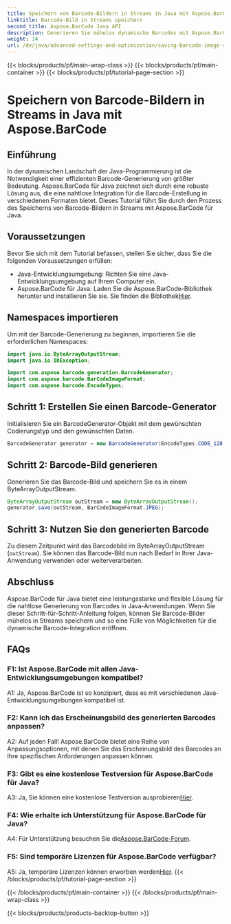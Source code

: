 ```yaml
---
title: Speichern von Barcode-Bildern in Streams in Java mit Aspose.BarCode
linktitle: Barcode-Bild in Streams speichern
second_title: Aspose.BarCode Java API
description: Generieren Sie mühelos dynamische Barcodes mit Aspose.BarCode für Java. Befolgen Sie unsere Schritt-für-Schritt-Anleitung zum Speichern von Barcode-Bildern in Streams.
weight: 14
url: /de/java/advanced-settings-and-optimization/saving-barcode-image-streams/
---
```


{{< blocks/products/pf/main-wrap-class >}}
{{< blocks/products/pf/main-container >}}
{{< blocks/products/pf/tutorial-page-section >}}

# Speichern von Barcode-Bildern in Streams in Java mit Aspose.BarCode

## Einführung

In der dynamischen Landschaft der Java-Programmierung ist die Notwendigkeit einer effizienten Barcode-Generierung von größter Bedeutung. Aspose.BarCode für Java zeichnet sich durch eine robuste Lösung aus, die eine nahtlose Integration für die Barcode-Erstellung in verschiedenen Formaten bietet. Dieses Tutorial führt Sie durch den Prozess des Speicherns von Barcode-Bildern in Streams mit Aspose.BarCode für Java.

## Voraussetzungen

Bevor Sie sich mit dem Tutorial befassen, stellen Sie sicher, dass Sie die folgenden Voraussetzungen erfüllen:

- Java-Entwicklungsumgebung: Richten Sie eine Java-Entwicklungsumgebung auf Ihrem Computer ein.
- Aspose.BarCode für Java: Laden Sie die Aspose.BarCode-Bibliothek herunter und installieren Sie sie. Sie finden die Bibliothek[Hier](https://releases.aspose.com/barcode/java/).

## Namespaces importieren

Um mit der Barcode-Generierung zu beginnen, importieren Sie die erforderlichen Namespaces:

```java
import java.io.ByteArrayOutputStream;
import java.io.IOException;

import com.aspose.barcode.generation.BarcodeGenerator;
import com.aspose.barcode.BarCodeImageFormat;
import com.aspose.barcode.EncodeTypes;
```

## Schritt 1: Erstellen Sie einen Barcode-Generator

Initialisieren Sie ein BarcodeGenerator-Objekt mit dem gewünschten Codierungstyp und den gewünschten Daten.

```java
BarcodeGenerator generator = new BarcodeGenerator(EncodeTypes.CODE_128, "123456");
```

## Schritt 2: Barcode-Bild generieren

Generieren Sie das Barcode-Bild und speichern Sie es in einem ByteArrayOutputStream.

```java
ByteArrayOutputStream outStream = new ByteArrayOutputStream();
generator.save(outStream, BarCodeImageFormat.JPEG);
```

## Schritt 3: Nutzen Sie den generierten Barcode

Zu diesem Zeitpunkt wird das Barcodebild im ByteArrayOutputStream (`outStream`). Sie können das Barcode-Bild nun nach Bedarf in Ihrer Java-Anwendung verwenden oder weiterverarbeiten.

## Abschluss

Aspose.BarCode für Java bietet eine leistungsstarke und flexible Lösung für die nahtlose Generierung von Barcodes in Java-Anwendungen. Wenn Sie dieser Schritt-für-Schritt-Anleitung folgen, können Sie Barcode-Bilder mühelos in Streams speichern und so eine Fülle von Möglichkeiten für die dynamische Barcode-Integration eröffnen.

## FAQs

### F1: Ist Aspose.BarCode mit allen Java-Entwicklungsumgebungen kompatibel?

A1: Ja, Aspose.BarCode ist so konzipiert, dass es mit verschiedenen Java-Entwicklungsumgebungen kompatibel ist.

### F2: Kann ich das Erscheinungsbild des generierten Barcodes anpassen?

A2: Auf jeden Fall! Aspose.BarCode bietet eine Reihe von Anpassungsoptionen, mit denen Sie das Erscheinungsbild des Barcodes an Ihre spezifischen Anforderungen anpassen können.

### F3: Gibt es eine kostenlose Testversion für Aspose.BarCode für Java?

 A3: Ja, Sie können eine kostenlose Testversion ausprobieren[Hier](https://releases.aspose.com/).

### F4: Wie erhalte ich Unterstützung für Aspose.BarCode für Java?

 A4: Für Unterstützung besuchen Sie die[Aspose.BarCode-Forum](https://forum.aspose.com/c/barcode/13).

### F5: Sind temporäre Lizenzen für Aspose.BarCode verfügbar?

 A5: Ja, temporäre Lizenzen können erworben werden[Hier](https://purchase.aspose.com/temporary-license/).
{{< /blocks/products/pf/tutorial-page-section >}}

{{< /blocks/products/pf/main-container >}}
{{< /blocks/products/pf/main-wrap-class >}}

{{< blocks/products/products-backtop-button >}}
